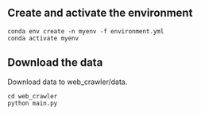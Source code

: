 ## Create and activate the environment
```
conda env create -n myenv -f environment.yml
conda activate myenv
```

## Download the data
Download data to web_crawler/data.
```
cd web_crawler
python main.py
```
